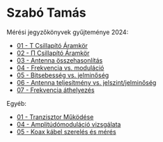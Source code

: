 # Szabó Tamás

Mérési jegyzőkönyvek gyűjteménye 2024:

- [01 - T Csillapító Áramkör](https://github.com/szabot2/tavkozlesMeresek/blob/main/jegyzokonyv/T-ellenallas-halozat/index.md)
- [02 - Π Csillapító Áramkör](https://github.com/szabot2/tavkozlesMeresek/blob/main/jegyzokonyv/PI-ellenallas-halozat/index.md)
- [03 - Antenna összehasonlítás](https://github.com/szabot2/tavkozlesMeresek/blob/main/jegyzokonyv/Antenna-meresif/index.md)
- [04 - Frekvencia vs. moduláció](https://github.com/szabot2/tavkozlesMeresek/blob/main/jegyzokonyv/Johansson-8202-modultor01/index.md)
- [05 - Bitsebesség vs. jelminőség](https://github.com/szabot2/tavkozlesMeresek/blob/main/jegyzokonyv/Johansson-8202-modultor02/index.md)
- [06 - Antenna teljesítmény vs. jelszint/jelminőség](https://github.com/szabot2/tavkozlesMeresek/blob/main/jegyzokonyv/Johansson-8202-modultor03/index.md)
- [07 - Frekvencia áthelyezés](https://github.com/szabot2/tavkozlesMeresek/blob/main/jegyzokonyv/Johansson-6700-Profiler/index.md)

Egyéb:

- [01 - Tranzisztor Működése](https://github.com/szabot2/tavkozlesMeresek/blob/main/M%C3%A9r%C3%A9sek/Tranzisztor-mukodese.md)
- [04 - Amplitúdómoduláció vizsgálata](https://github.com/szabot2/tavkozlesMeresek/blob/main/M%C3%A9r%C3%A9sek/AM_Meres.md)
- [05 - Koax kábel szerelés és mérés](https://github.com/szabot2/tavkozlesMeresek/blob/main/M%C3%A9r%C3%A9sek/Koax_szerel%C3%A9s_m%C3%A9r%C3%A9s.md)
